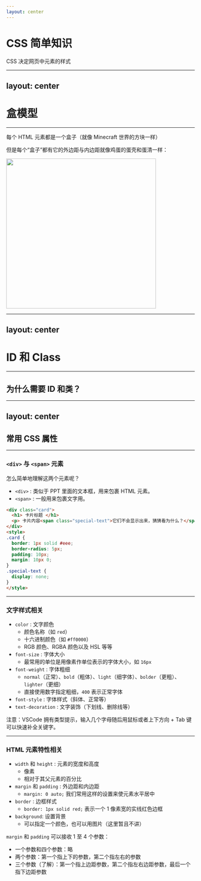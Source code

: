 ```yaml
---
layout: center
---
```


# CSS 简单知识

CSS 决定网页中元素的样式

---
layout: center
---

# 盒模型

---

每个 HTML 元素都是一个盒子（就像 Minecraft 世界的方块一样）

但是每个“盒子”都有它的外边距与内边距就像鸡蛋的蛋壳和蛋清一样：

<img src="/img/css-box-model1.png" width=400 />

---
layout: center
---

# ID 和 Class

---

## 为什么需要 ID 和类？

<v-switch>
<template #0>

我们摘取前面的部分代码。假如我希望增加标题“个人简介”的字号，我们可以用 CSS `h1 { font-size: 30px; }` 来实现，这条 CSS 规则的含义是：令所有的 `h1` 元素的字号为 30 像素，你可以在左下方的代码块中看到我们的修改。

但是这样的规则有一个弊端——它会影响所有的 `h1` 元素，但是我并不希望此发生。因此我们可以为此 `h1` 元素添加一个 ID。然后修改一下我们的规则: `#profile { font-size: 30px; }`，就像右下方的代码块一样。

```html {monaco-diff}
<h1>个人简介</h1>

<h2>基本信息</h2>
<p>姓名：张三</p>
<p>年龄：20岁</p>
<p>专业：食品科学与工程</p>
<p>学校：山东理工大学</p>

<style>
h1 {
  font-size: 30px;
}
</style>
~~~
<h1 id="profile">个人简介</h1>

<h2>基本信息</h2>
<p>姓名：张三</p>
<p>年龄：20岁</p>
<p>专业：食品科学与工程</p>
<p>学校：山东理工大学</p>

<style>
#profile {
  font-size: 30px;
}
</style>
```

</template>
<template #1>

我们继续使用这部分代码，那么现在我希望把基本信息中文字变成黄色（真是奇怪的需求🤔），你可能会改成左边这样的代码。

但是 ID 是不允许重名的，因此这里我们应该使用 Class。

```html {monaco-diff}
<h1 id="profile">个人简介</h1>

<h2>基本信息</h2>
<p id="yellow">姓名：张三</p>
<p id="yellow">年龄：20岁</p>
<p id="yellow">专业：食品科学与工程</p>
<p id="yellow">学校：山东理工大学</p>

<style>
#profile {
  font-size: 30px;
}
#yellow {
  color: yellow;
}
</style>
~~~
<h1 id="profile">个人简介</h1>

<h2>基本信息</h2>
<p class="yellow">姓名：张三</p>
<p class="yellow">年龄：20岁</p>
<p class="yellow">专业：食品科学与工程</p>
<p class="yellow">学校：山东理工大学</p>

<style>
#profile {
  font-size: 30px;
}
.yellow {
  color: yellow;
}
</style>
```
</template>
</v-switch>

---
layout: center
---
## 常用 CSS 属性

---

### `<div>` 与 `<span>` 元素

怎么简单地理解这两个元素呢？

- `<div>` : 类似于 PPT 里面的文本框，用来包裹 HTML 元素。
- `<span>` : 一般用来包裹文字用。

```html
<div class="card">
  <h1> 卡片标题 </h1>
  <p> 卡片内容<span class="special-text">它们不会显示出来，猜猜看为什么？</span> </p>
</div>
<style>
.card {
  border: 1px solid #eee;
  border-radius: 5px;
  padding: 10px;
  margin: 10px 0;
}
.special-text {
  display: none;
}
</style>
```

---

### 文字样式相关

- `color` : 文字颜色
  - 颜色名称（如 `red`）
  - 十六进制颜色（如 `#ff0000`）
  -  RGB 颜色、RGBA 颜色以及 HSL 等等 
- `font-size` : 字体大小
  - 最常用的单位是用像素作单位表示的字体大小，如 `16px`
- `font-weight` : 字体粗细
  - `normal`（正常）、`bold`（粗体）、`light`（细字体）、`bolder`（更粗）、`lighter`（更细）
  - 直接使用数字指定粗细，`400` 表示正常字体
- `font-style` : 字体样式（斜体、正常等）
- `text-decoration` : 文字装饰（下划线、删除线等）

注意：VSCode 拥有类型提示，输入几个字母随后用鼠标或者上下方向 + Tab 键可以快速补全关键字。

---

### HTML 元素特性相关

- `width` 和 `height` : 元素的宽度和高度
  - 像素
  - 相对于其父元素的百分比
- `margin` 和 `padding` : 外边距和内边距
  - `margin: 0 auto;` 我们常用这样的设置来使元素水平居中
- `border` : 边框样式
  - `border: 1px solid red;` 表示一个 1 像素宽的实线红色边框
- `background`: 设置背景
  - 可以指定一个颜色，也可以用图片（这里暂且不讲）

`margin` 和 `padding` 可以接收 1 至 4 个参数：

- 一个参数和四个参数：略
- 两个参数：第一个指上下的参数，第二个指左右的参数
- 三个参数（了解）：第一个指上边距参数，第二个指左右边距参数，最后一个指下边距参数
